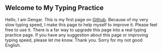 ## Welcome to My Typing Practice

Hello, I am Gengar. This is my first page on [Github](https://github.com/). Because of my very slow typing speed, I make this page to help myself to improve it. Please feel free to use it. There is a far way to upgrade this page into a real typing practice page. If you have any suggestion about this page or improving typing speed, please let me know. Thank you. Sorry for my not good English.

